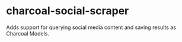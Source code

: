 # charcoal-social-scraper
Adds support for querying social media content and saving results as Charcoal Models.
